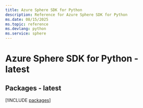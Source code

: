 ```yaml
---
title: Azure Sphere SDK for Python
description: Reference for Azure Sphere SDK for Python
ms.date: 08/15/2025
ms.topic: reference
ms.devlang: python
ms.service: sphere
---
```

# Azure Sphere SDK for Python - latest
## Packages - latest
[!INCLUDE [packages](sphere-index.md)]